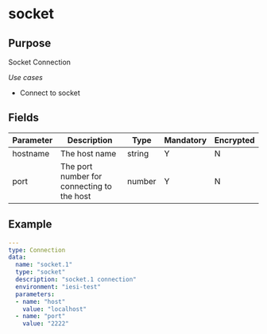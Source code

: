 # socket
## Purpose
Socket Connection

*Use cases*
* Connect to socket

## Fields
|Parameter|Description|Type|Mandatory|Encrypted|
|---------|-----------|----|---------|---------|
|hostname|The host name|string|Y|N|
|port|The port number for connecting to the host|number|Y|N|        


## Example
```yaml
---
type: Connection
data:
  name: "socket.1"
  type: "socket"
  description: "socket.1 connection"
  environment: "iesi-test"
  parameters:
  - name: "host"
    value: "localhost"
  - name: "port"
    value: "2222"
```
